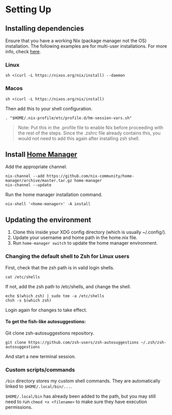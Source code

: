 # Setting Up

## Installing dependencies

Ensure that you have a working Nix (package manager not the OS) installation.
The following examples are for multi-user installations. For more info, check [here](https://nixos.org/download#nix-install-linux).

### Linux
```
sh <(curl -L https://nixos.org/nix/install) --daemon
```

### Macos
```
sh <(curl -L https://nixos.org/nix/install)
```

Then add this to your shell configuration.
```
. "$HOME/.nix-profile/etc/profile.d/hm-session-vars.sh"
```

> Note: Put this in the .profile file to enable Nix before proceeding with the rest of the steps. Since the .zshrc file already contains this, you would not need to add this again after installing zsh shell.

## Install [Home Manager](https://nix-community.github.io/home-manager/index.html#sec-install-standalone)
Add the appropriate channel.
```
nix-channel --add https://github.com/nix-community/home-manager/archive/master.tar.gz home-manager
nix-channel --update
```

Run the home manager installation command.
```
nix-shell '<home-manager>' -A install
```

## Updating the environment
1. Clone this inside your XDG config directory (which is usually ~/.config/).
2. Update your username and home path in the home.nix file.
3. Run `home-manager switch` to update the home manager environment.

### Changing the default shell to Zsh for Linux users
First, check that the zsh path is in valid login shells.
```
cat /etc/shells
```

If not, add the zsh path to /etc/shells, and change the shell.
```
echo $(which zsh) | sudo tee -a /etc/shells
chsh -s $(which zsh)
```
Login again for changes to take effect.

#### To get the fish-like autosuggestions:

Git clone zsh-autosuggestions repository.
```
git clone https://github.com/zsh-users/zsh-autosuggestions ~/.zsh/zsh-autosuggestions
```
And start a new terminal session.

### Custom scripts/commands
`/bin` directory stores my custom shell commands. They are automatically linked to `$HOME/.local/bin/...`.

`$HOME/.local/bin` has already been added to the path, but you may still need to run `chmod +x <filename>` to make sure they have execution permissions.
